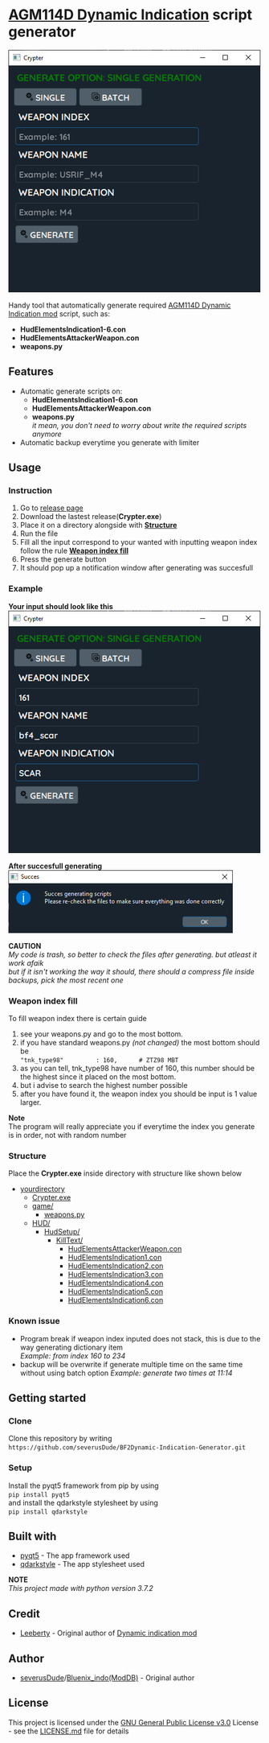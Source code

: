 # [AGM114D Dynamic Indication](https://www.moddb.com/mods/dynamic-indication-v40-released) script generator

![app preview](https://github.com/severusDude/BF2Dynamic-Indication-Generator/blob/v1.1.2-beta/common/images/beta1.0.0%20preview.png "App Preview")

Handy tool that automatically generate required [AGM114D Dynamic Indication mod](https://www.moddb.com/mods/dynamic-indication-v40-released) script, such as:
* **HudElementsIndication1-6.con**
* **HudElementsAttackerWeapon.con**
* **weapons.py**

## Features
* Automatic generate scripts on:
  * **HudElementsIndication1-6.con**
  * **HudElementsAttackerWeapon.con**
  * **weapons.py**\
  *it mean, you don't need to worry about write the required scripts anymore*
* Automatic backup everytime you generate with limiter
 
## Usage
### Instruction
1. Go to [release page](https://github.com/severusDude/BF2Dynamic-Indication-Generator/releases)
2. Download the lastest release(**Crypter.exe**)
3. Place it on a directory alongside with [**Structure**](https://github.com/severusDude/BF2Dynamic-Indication-Generator#structure)
4. Run the file
5. Fill all the input correspond to your wanted with inputting weapon index follow the rule [**Weapon index fill**](https://github.com/severusDude/BF2Dynamic-Indication-Generator#weapon-index-fill)
6. Press the generate button
7. It should pop up a notification window after generating was succesfull
   
### Example
**Your input should look like this**\
![fill_inputfield](https://github.com/severusDude/BF2Dynamic-Indication-Generator/blob/v1.1.2-beta/common/images/beta1.0.0%20fill%20input.png "Input examples")

**After succesfull generating**\
![succes_generate](https://github.com/severusDude/BF2Dynamic-Indication-Generator/blob/v1.1.2-beta/common/images/beta1.0.0%20succes%20generate.png "Succesfull generate")



**CAUTION**\
*My code is trash, so better to check the files after generating. but atleast it work afaik*\
*but if it isn't working the way it should, there should a compress file inside backups, pick the most recent one*
### Weapon index fill
To fill weapon index there is certain guide
1. see your weapons.py and go to the most bottom.
2. if you have standard weapons.py *(not changed)* the most bottom should be\
   `"tnk_type98"         : 160,		 # ZTZ98 MBT`
3. as you can tell, tnk_type98 have number of 160, this number should be the highest since it placed on the most bottom.
4. but i advise to search the highest number possible
5. after you have found it, the weapon index you should be input is 1 value larger.
   
**Note**\
The program will really appreciate you if everytime the index you generate is in order, not with random number

### Structure
Place the **Crypter.exe** inside directory with structure like shown below

* [yourdirectory]()
  * [Crypter.exe]()
  * [game/]()
    * [weapons.py]()
  * [HUD/]()
    * [HudSetup/]()
      * [KillText/]()
        * [HudElementsAttackerWeapon.con]()
        * [HudElementsIndication1.con]()
        * [HudElementsIndication2.con]()
        * [HudElementsIndication3.con]()
        * [HudElementsIndication4.con]()
        * [HudElementsIndication5.con]()
        * [HudElementsIndication6.con]()

### Known issue
* Program break if weapon index inputed does not stack, this is due to the way generating dictionary item\
  *Example: from index 160 to 234*
* backup will be overwrite if generate multiple time on the same time without using batch option
  *Example: generate two times at 11:14*



## Getting started

### Clone
Clone this repository by writing
`https://github.com/severusDude/BF2Dynamic-Indication-Generator.git`

### Setup
Install the pyqt5 framework from pip by using\
`pip install pyqt5`\
and install the qdarkstyle stylesheet by using\
`pip install qdarkstyle`

## Built with
* [pyqt5](https://pypi.org/project/PyQt5/) - The app framework used
* [qdarkstyle](https://pypi.org/project/QDarkStyle/) - The app stylesheet used

**NOTE**  
*This project made with python version 3.7.2*

## Credit
* [Leeberty](https://www.moddb.com/members/leeberty) - Original author of [Dynamic indication mod](https://www.moddb.com/mods/dynamic-indication-v40-released)

## Author
* [severusDude](https://github.com/severusDude)/[Bluenix_indo(ModDB)](https://www.moddb.com/members/bluenix-indo) - Original author

## License
This project is licensed under the [GNU General Public License v3.0](https://www.gnu.org/licenses/gpl-3.0.en.html) License - see the [LICENSE.md](https://github.com/severusDude/BF2Dynamic-Indication-Generator/blob/master/LICENSE) file for details

